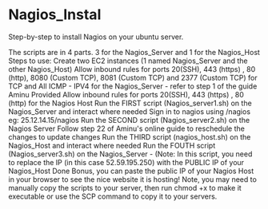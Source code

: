 # Nagios_Instal
Step-by-step to install Nagios on your ubuntu server.

The scripts are in 4  parts. 3 for the Nagios_Server and 1 for the Nagios_Host
Steps to use:
Create two EC2 instances (1 named Nagios_Server and the other Nagios_Host)
Allow inbound rules for ports 20(SSH), 443 (https) , 80 (http), 8080 (Custom TCP), 8081 (Custom TCP) and 2377 (Custom TCP) for TCP and All ICMP - IPV4 for the Nagios_Server - refer to step 1 of the guide Aminu Provided
Allow inbound rules for ports 20(SSH), 443 (https) , 80 (http) for the Nagios Host
Run the FIRST script (Nagios_server1.sh) on the Nagios_Server and interact where needed
Sign in to nagios using <your-nagios-server-public-ip>/nagios eg: 25.12.14.15/nagios
Run the SECOND script (Nagios_server2.sh) on the Nagios Server
Follow step 22 of Aminu's online guide to reschedule the changes to update changes
Run the THIRD script (nagios_host.sh) on the Nagios_Host and interact where needed
Run the FOUTH script (Nagios_server3.sh) on the Nagios_Server - (Note: In this script, you need to replace the IP (in this case 52.59.195.250) with the PUBLIC IP of your Nagios_Host
Done
Bonus, you can paste the public IP of your Nagios Host in your browser to see the nice website it is hosting!
Note, you may need to manually copy the scripts to your server, then run chmod +x <name of the script> to make it executable or use the SCP command to copy it to your servers.
